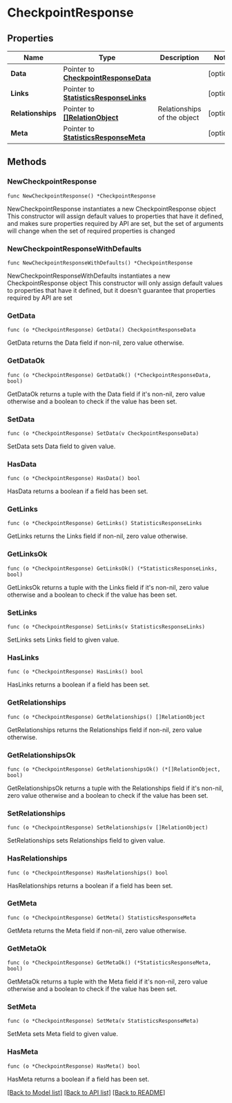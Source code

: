 # CheckpointResponse

## Properties

Name | Type | Description | Notes
------------ | ------------- | ------------- | -------------
**Data** | Pointer to [**CheckpointResponseData**](CheckpointResponseData.md) |  | [optional] 
**Links** | Pointer to [**StatisticsResponseLinks**](StatisticsResponseLinks.md) |  | [optional] 
**Relationships** | Pointer to [**[]RelationObject**](RelationObject.md) | Relationships of the object | [optional] 
**Meta** | Pointer to [**StatisticsResponseMeta**](StatisticsResponseMeta.md) |  | [optional] 

## Methods

### NewCheckpointResponse

`func NewCheckpointResponse() *CheckpointResponse`

NewCheckpointResponse instantiates a new CheckpointResponse object
This constructor will assign default values to properties that have it defined,
and makes sure properties required by API are set, but the set of arguments
will change when the set of required properties is changed

### NewCheckpointResponseWithDefaults

`func NewCheckpointResponseWithDefaults() *CheckpointResponse`

NewCheckpointResponseWithDefaults instantiates a new CheckpointResponse object
This constructor will only assign default values to properties that have it defined,
but it doesn't guarantee that properties required by API are set

### GetData

`func (o *CheckpointResponse) GetData() CheckpointResponseData`

GetData returns the Data field if non-nil, zero value otherwise.

### GetDataOk

`func (o *CheckpointResponse) GetDataOk() (*CheckpointResponseData, bool)`

GetDataOk returns a tuple with the Data field if it's non-nil, zero value otherwise
and a boolean to check if the value has been set.

### SetData

`func (o *CheckpointResponse) SetData(v CheckpointResponseData)`

SetData sets Data field to given value.

### HasData

`func (o *CheckpointResponse) HasData() bool`

HasData returns a boolean if a field has been set.

### GetLinks

`func (o *CheckpointResponse) GetLinks() StatisticsResponseLinks`

GetLinks returns the Links field if non-nil, zero value otherwise.

### GetLinksOk

`func (o *CheckpointResponse) GetLinksOk() (*StatisticsResponseLinks, bool)`

GetLinksOk returns a tuple with the Links field if it's non-nil, zero value otherwise
and a boolean to check if the value has been set.

### SetLinks

`func (o *CheckpointResponse) SetLinks(v StatisticsResponseLinks)`

SetLinks sets Links field to given value.

### HasLinks

`func (o *CheckpointResponse) HasLinks() bool`

HasLinks returns a boolean if a field has been set.

### GetRelationships

`func (o *CheckpointResponse) GetRelationships() []RelationObject`

GetRelationships returns the Relationships field if non-nil, zero value otherwise.

### GetRelationshipsOk

`func (o *CheckpointResponse) GetRelationshipsOk() (*[]RelationObject, bool)`

GetRelationshipsOk returns a tuple with the Relationships field if it's non-nil, zero value otherwise
and a boolean to check if the value has been set.

### SetRelationships

`func (o *CheckpointResponse) SetRelationships(v []RelationObject)`

SetRelationships sets Relationships field to given value.

### HasRelationships

`func (o *CheckpointResponse) HasRelationships() bool`

HasRelationships returns a boolean if a field has been set.

### GetMeta

`func (o *CheckpointResponse) GetMeta() StatisticsResponseMeta`

GetMeta returns the Meta field if non-nil, zero value otherwise.

### GetMetaOk

`func (o *CheckpointResponse) GetMetaOk() (*StatisticsResponseMeta, bool)`

GetMetaOk returns a tuple with the Meta field if it's non-nil, zero value otherwise
and a boolean to check if the value has been set.

### SetMeta

`func (o *CheckpointResponse) SetMeta(v StatisticsResponseMeta)`

SetMeta sets Meta field to given value.

### HasMeta

`func (o *CheckpointResponse) HasMeta() bool`

HasMeta returns a boolean if a field has been set.


[[Back to Model list]](../README.md#documentation-for-models) [[Back to API list]](../README.md#documentation-for-api-endpoints) [[Back to README]](../README.md)


